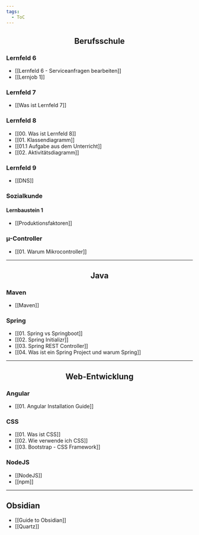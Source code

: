 ```yaml
---
tags:
  - ToC
---
```

<h2 align="center"> Berufsschule </h2>

### Lernfeld 6

- [[Lernfeld 6 - Serviceanfragen bearbeiten]]
- [[Lernjob 1]]
### Lernfeld 7

-  [[Was ist Lernfeld 7]]

### Lernfeld 8

- [[00. Was ist Lernfeld 8]]
- [[01. Klassendiagramm]]
- [[01.1 Aufgabe aus dem Unterricht]]
- [[02. Aktivitätsdiagramm]]

### Lernfeld 9

- [[DNS]]
### Sozialkunde

#### Lernbaustein 1

- [[Produktionsfaktoren]]

### µ-Controller

- [[01. Warum Mikrocontroller]]

<hr>
<h2 align="center"> Java </h2>

### Maven

- [[Maven]]

### Spring

- [[01. Spring vs Springboot]]
- [[02. Spring Initializr]]
- [[03. Spring REST Controller]]
- [[04. Was ist ein Spring Project und warum Spring]]

<hr>

<h2 align="center">Web-Entwicklung </h2>

### Angular

- [[01. Angular Installation Guide]]

### CSS
- [[01. Was ist CSS]]
- [[02. Wie verwende ich CSS]]
- [[03. Bootstrap - CSS Framework]]

### NodeJS
- [[NodeJS]]
- [[npm]]

<hr>

## Obsidian 

- [[Guide to Obsidian]]
- [[Quartz]]

<br>